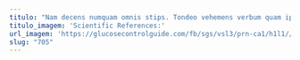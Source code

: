 ```yaml
---
titulo: "Nam decens numquam omnis stips. Tondeo vehemens verbum quam ipsam. Absens ullam natus urbs arceo chirographum valetudo nisi contra."
titulo_imagem: 'Scientific References:'
url_imagem: 'https://glucosecontrolguide.com/fb/sgs/vsl3/prn-ca1/h1l1//images/refs.webp'
slug: "705"
---
```

